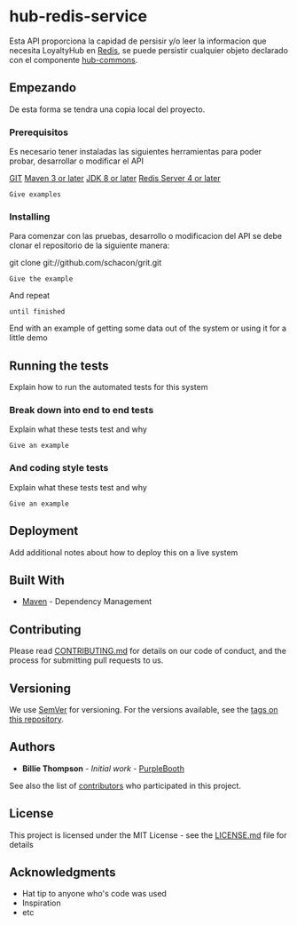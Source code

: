 # hub-redis-service

Esta API proporciona la capidad de persisir y/o leer la informacion que necesita LoyaltyHub en [Redis](https://redis.io/), se puede persistir cualquier objeto declarado con el componente [hub-commons]().

## Empezando


De esta forma se tendra una copia local del proyecto.

### Prerequisitos

Es necesario tener instaladas las siguientes herramientas para poder probar, desarrollar o modificar el API

[GIT](https://git-scm.com/book/en/v2/Getting-Started-Installing-Git)
[Maven 3 or later](https://maven.apache.org/install.html)
[JDK 8 or later](http://www.oracle.com/technetwork/java/javase/downloads/jdk8-downloads-2133151.html)
[Redis Server 4 or later](https://redis.io/topics/quickstart)

```
Give examples
```

### Installing

Para comenzar con las pruebas, desarrollo o modificacion del API se debe clonar el repositorio de la siguiente manera:

git clone git://github.com/schacon/grit.git



```
Give the example
```

And repeat

```
until finished
```

End with an example of getting some data out of the system or using it for a little demo

## Running the tests

Explain how to run the automated tests for this system

### Break down into end to end tests

Explain what these tests test and why

```
Give an example
```

### And coding style tests

Explain what these tests test and why

```
Give an example
```

## Deployment

Add additional notes about how to deploy this on a live system

## Built With

* [Maven](https://maven.apache.org/) - Dependency Management


## Contributing

Please read [CONTRIBUTING.md](https://gist.github.com/PurpleBooth/b24679402957c63ec426) for details on our code of conduct, and the process for submitting pull requests to us.

## Versioning

We use [SemVer](http://semver.org/) for versioning. For the versions available, see the [tags on this repository](https://github.com/your/project/tags). 

## Authors

* **Billie Thompson** - *Initial work* - [PurpleBooth](https://github.com/PurpleBooth)

See also the list of [contributors](https://github.com/your/project/contributors) who participated in this project.

## License

This project is licensed under the MIT License - see the [LICENSE.md](LICENSE.md) file for details

## Acknowledgments

* Hat tip to anyone who's code was used
* Inspiration
* etc
